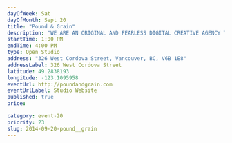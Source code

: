 ```yaml
---
dayOfWeek: Sat
dayOfMonth: Sept 20
title: "Pound & Grain"
description: "WE ARE AN ORIGINAL AND FEARLESS DIGITAL CREATIVE AGENCY THAT HAS BEEN BUILDING HARDWORKING CREATIVE AND TECHNICAL SOLUTIONS SINCE 2010. BUZZ FOR ENTRY."
startTime: 1:00 PM
endTime: 4:00 PM
type: Open Studio
address: "326 West Cordova Street, Vancouver, BC, V6B 1E8"
addressLabel: 326 West Cordova Street
latitude: 49.2838193
longitude: -123.1095958
eventUrl: http://poundandgrain.com
eventUrlLabel: Studio Website
published: true
price: 

category: event-20
priority: 23
slug: 2014-09-20-pound__grain
---
```

